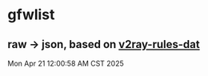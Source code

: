 # gfwlist
## raw -> json, based on [v2ray-rules-dat](https://github.com/Loyalsoldier/v2ray-rules-dat)
Mon Apr 21 12:00:58 AM CST 2025

